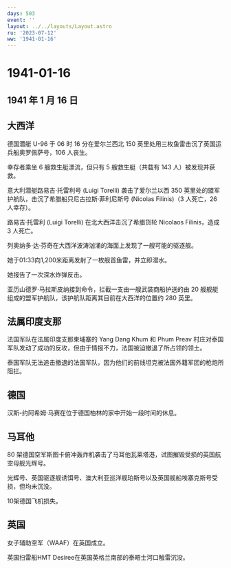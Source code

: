 ```yaml
---
days: 503
event: ''
layout: ../../layouts/Layout.astro
ru: '2023-07-12'
ww: '1941-01-16'
---
```


# 1941-01-16

## 1941 年 1 月 16 日

## 大西洋

德国潜艇 U-96 于 06 时 16 分在爱尔兰西北 150
英里处用三枚鱼雷击沉了英国运兵船奥罗佩萨号，106 人丧生。

幸存者乘坐 6 艘救生艇漂流，但只有 5 艘救生艇（共载有 143
人）被发现并获救。

意大利潜艇路易吉·托雷利号 (Luigi Torelli) 袭击了爱尔兰以西 350
英里处的盟军护航队，击沉了希腊船只尼古拉斯·菲利尼斯号 (Nicolas
Filinis)（3 人死亡，26 人幸存）。

路易吉·托雷利 (Luigi Torelli) 在北大西洋击沉了希腊货轮 Nicolaos
Filinis，造成 3 人死亡。

列奥纳多·达·芬奇在大西洋波涛汹涌的海面上发现了一艘可能的驱逐舰。

她于01:33向1,200米距离发射了一枚舰首鱼雷，并立即潜水。

她报告了一次深水炸弹反击。

亚历山德罗·马拉斯皮纳接到命令，拦截一支由一艘武装商船护送的由 20
艘舰艇组成的盟军护航队，该护航队距离其目前在大西洋的位置约 280 英里。

## 法属印度支那

法国军队在法属印度支那柬埔寨的 Yang Dang Khum 和 Phum Preav
村庄对泰国军队发动了成功的反攻，但由于情报不力，法国被迫撤退了所占领的领土。

泰国军队无法追击撤退的法国军队，因为他们的前线坦克被法国外籍军团的枪炮所阻拦。

## 德国

汉斯-约阿希姆·马赛在位于德国柏林的家中开始一段时间的休息。

## 马耳他

80
架德国空军斯图卡俯冲轰炸机袭击了马耳他瓦莱塔港，试图摧毁受损的英国航空母舰光辉号。

光辉号、英国驱逐舰诱饵号、澳大利亚巡洋舰珀斯号以及英国舰船埃塞克斯号受损，但均未沉没。

10架德国飞机损失。

## 英国

女子辅助空军（WAAF）在英国成立。

英国扫雷船HMT Desiree在英国英格兰南部的泰晤士河口触雷沉没。